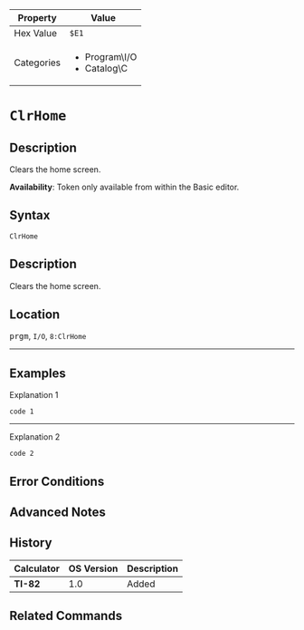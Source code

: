 | Property      | Value |
|---------------|-------|
| Hex Value     | `$E1`|
| Categories    | <ul><li>Program\I/O</li><li>Catalog\C</li></ul> |

# `ClrHome`

## Description
Clears the home screen.


<b>Availability</b>: Token only available from within the Basic editor.

## Syntax
`ClrHome`

## Description
Clears the home screen.

## Location
<kbd>prgm</kbd>, `I/O`, `8:ClrHome`
<hr>

## Examples

Explanation 1
```ti-basic
code 1
```
---
Explanation 2
```ti-basic
code 2
```

## Error Conditions


## Advanced Notes


## History
| Calculator | OS Version | Description |
|------------|------------|-------------|
| <b>TI-82</b> | 1.0 | Added

## Related Commands

    